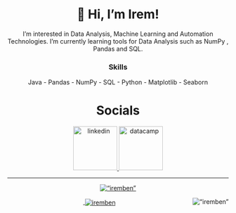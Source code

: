 <h1 align="center">  👋 Hi, I’m Irem! </h1>
<p align="center">I’m interested in Data Analysis, Machine Learning and Automation Technologies. I’m currently learning tools for Data Analysis such as NumPy , Pandas and SQL. </p>
<h3 align="center"> Skills </h3>
<p align="center">Java - Pandas - NumPy - SQL - Python - Matplotlib - Seaborn </p>
<h1 align="center"> Socials </h1>


<p align="center"><a href="https://www.linkedin.com/in/irem-gul-yildirim/"><img src="https://upload.wikimedia.org/wikipedia/commons/thumb/c/ca/LinkedIn_logo_initials.png/800px-LinkedIn_logo_initials.png" alt="linkedin" width="100"/>
<a href="https://www.datacamp.com/profile/iremben"><img src="https://coursereport-s3-production.global.ssl.fastly.net/uploads/school/logo/244/original/Profile_Picture__3_.jpg" alt="datacamp" width="100"/></p>
<hr>
  
  
<p align="center"> <img src="https://komarev.com/ghpvc/?username=iremben&label=Profile%20views&color=0e75b6&style=flat" alt=“iremben” /></p>
<p align="center"><img align="right" src="https://github-readme-stats.vercel.app/api/top-langs?username=iremben&show_icons=true&locale=en&layout=compact" alt=“iremben” />
&nbsp;<img align="center" src="https://github-readme-stats.vercel.app/api?username=iremben&show_icons=true&locale=en" alt="iremben" /></p>
